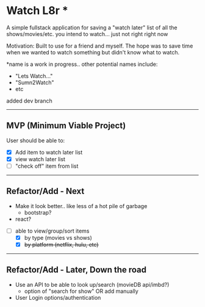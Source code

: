 # Watch L8r *

A simple fullstack application for saving a "watch later" list of all the shows/movies/etc. you intend to watch... just not right right now

Motivation: Built to use for a friend and myself. The hope was to save time when we wanted to watch something but didn't know what to watch.

*name is a work in progress.. other potential names include:

- "Lets Watch..."
- "Sumn2Watch"
- etc

added dev branch

***

## MVP (Minimum Viable Project)

User should be able to:

- [x] Add item to watch later list
- [x] view watch later list
- [ ] "check off" item from list

***

## Refactor/Add - Next

- Make it look better.. like less of a hot pile of garbage
  - bootstrap?
- react?
- [ ] able to view/group/sort items
  - [x]  by type (movies vs shows)
  - [x]  ~~by platform (netflix, hulu, etc)~~

***

## Refactor/Add - Later, Down the road

- Use an API to be able to look up/search (movieDB api/imbd?)
  - option of "search for show" OR add manually
- User Login options/authentication
